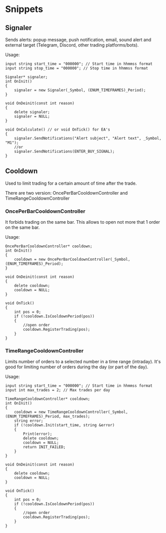 # Snippets

## Signaler

Sends alerts: popup message, push notification, email, sound alert and external target (Telegram, Discord, other trading platforms/bots).

Usage:

    input string start_time = "000000"; // Start time in hhmmss format
    input string stop_time = "000000"; // Stop time in hhmmss format

    Signaler* signaler;
    int OnInit()
    {
        signaler = new Signaler(_Symbol, (ENUM_TIMEFRAMES)_Period);
    }

    void OnDeinit(const int reason)
    {
        delete signaler;
        signaler = NULL;
    }

    void OnCalculate() // or void OnTick() for EA's
    {
        signaler.SendNotifications("Alert subject", "Alert text", _Symbol, "M1");
        //or
        signaler.SendNotifications(ENTER_BUY_SIGNAL);
    }

## Cooldown

Used to limit trading for a certain amount of time after the trade.

There are two version: OncePerBarCooldownController and TimeRangeCooldownController

### OncePerBarCooldownController

It forbids trading on the same bar. This allows to open not more that 1 order on the same bar.

Usage:

    OncePerBarCooldownController* cooldown;
    int OnInit()
    {
        cooldown = new OncePerBarCooldownController(_Symbol, (ENUM_TIMEFRAMES)_Period);
    }

    void OnDeinit(const int reason)
    {
        delete cooldown;
        cooldown = NULL;
    }

    void OnTick()
    {
        int pos = 0;
        if (!cooldown.IsCooldownPeriod(pos))
        {
            //open order
            cooldown.RegisterTrading(pos);
        }
    }

### TimeRangeCooldownController

Limits number of orders to a selected number in a time range (intraday). It's good for limiting number of orders during the day (or part of the day).

Usage:

    input string start_time = "000000"; // Start time in hhmmss format
    input int max_trades = 2; // Max trades per day

    TimeRangeCooldownController* cooldown;
    int OnInit()
    {
        cooldown = new TimeRangeCooldownController(_Symbol, (ENUM_TIMEFRAMES)_Period, max_trades);
        string error;
        if (!cooldown.Init(start_time, string &error)
        {
            Print(error);
            delete cooldown;
            cooldown = NULL;
            return INIT_FAILED;
        }
    }

    void OnDeinit(const int reason)
    {
        delete cooldown;
        cooldown = NULL;
    }

    void OnTick()
    {
        int pos = 0;
        if (!cooldown.IsCooldownPeriod(pos))
        {
            //open order
            cooldown.RegisterTrading(pos);
        }
    }